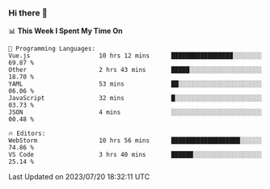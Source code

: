 ### Hi there 👋

<!--
**asdf12303116/asdf12303116** is a ✨ _special_ ✨ repository because its `README.md` (this file) appears on your GitHub profile.

Here are some ideas to get you started:

- 🔭 I’m currently working on ...
- 🌱 I’m currently learning ...
- 👯 I’m looking to collaborate on ...
- 🤔 I’m looking for help with ...
- 💬 Ask me about ...
- 📫 How to reach me: ...
- 😄 Pronouns: ...
- ⚡ Fun fact: ...
-->

<!--START_SECTION:waka-->
📊 **This Week I Spent My Time On** 

```text
💬 Programming Languages: 
Vue.js                   10 hrs 12 mins      █████████████████░░░░░░░░   69.87 % 
Other                    2 hrs 43 mins       █████░░░░░░░░░░░░░░░░░░░░   18.70 % 
YAML                     53 mins             ██░░░░░░░░░░░░░░░░░░░░░░░   06.06 % 
JavaScript               32 mins             █░░░░░░░░░░░░░░░░░░░░░░░░   03.73 % 
JSON                     4 mins              ░░░░░░░░░░░░░░░░░░░░░░░░░   00.48 % 

🔥 Editors: 
WebStorm                 10 hrs 56 mins      ███████████████████░░░░░░   74.86 % 
VS Code                  3 hrs 40 mins       ██████░░░░░░░░░░░░░░░░░░░   25.14 % 
```


 Last Updated on 2023/07/20 18:32:11 UTC
<!--END_SECTION:waka-->
